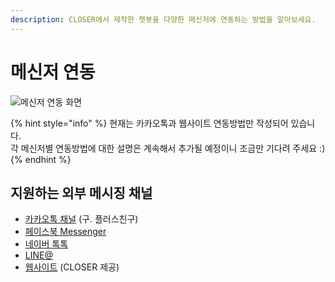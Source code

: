 ```yaml
---
description: CLOSER에서 제작한 챗봇을 다양한 메신저에 연동하는 방법을 알아보세요.
---
```


# 메신저 연동

![&#xBA54;&#xC2E0;&#xC800; &#xC5F0;&#xB3D9; &#xD654;&#xBA74;](../../.gitbook/assets/builder_%20%283%29.png)

{% hint style="info" %}
현재는 카카오톡과 웹사이트 연동방법만 작성되어 있습니다.  
각 메신저별 연동방법에 대한 설명은 계속해서 추가될 예정이니 조금만 기다려 주세요 :\)
{% endhint %}

## 지원하는 외부 메시징 채널 <a id="messenger-platform-list"></a>

* [카카오톡 채널](https://business.kakao.com/info/plusfriend) \(구. 플러스친구\)
* [페이스북 Messenger](https://developers.facebook.com/docs/messenger-platform/introduction)
* [네이버 톡톡 ](https://talk.naver.com/intro)
* [LINE@ ](https://at.line.me/ko/)
* [웹사이트](web.md) \(CLOSER 제공\)

